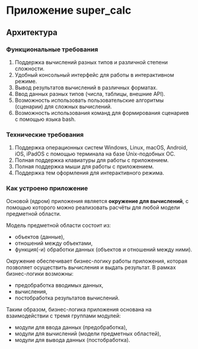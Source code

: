 # Приложение super_calc

## Архитектура

### Функциональные требования

1. Поддержка вычислений разных типов и различной степени сложности.
2. Удобный консольный интерфейс для работы в интерактивном режиме.
3. Вывод результатов вычислений в различных форматах.
4. Ввод данных разных типов (числа, таблицы, внешние API).
5. Возможность использовать пользовательские алгоритмы (сценарии) для сложных вычислений.
6. Возможность использования команд для формирования сценариев с помощью языка bash.

### Технические требования

1. Поддержка операционных систем Windows, Linux, macOS, Android, iOS, iPadOS с помощью терминала на базе Unix-подобных ОС.
2. Полная поддержка клавиатуры для работы с приложением.
3. Полная поддержка мыши для работы с приложением.
4. Поддержка тем оформления для интерактивного режима.

### Как устроено приложение

Основой (ядром) приложения является **окружение для вычислений**, с помощью которого можно реализовать расчёты для любой модели предметной области.

Модель предметной области состоит из:

- объектов (данные),
- отношений между объектами,
- функция(-и) обработки данных (объектов и отношений между ними).

Окружение обеспечивает бизнес-логику работы приложения, которая позволяет осуществить вычисления и выдать результат. В рамках бизнес-логики возможны:

- предобработка вводимых данных,
- вычисления,
- постобработка результатов вычислений.

Таким образом, бизнес-логика приложения основана на взаимодействии с тремя группами модулей:

- модули для ввода данных (предобработка),
- модули для вычислений (модели предметных областей),
- модули для вывода данных (постобработка).
